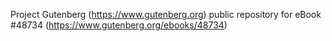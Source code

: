 Project Gutenberg (https://www.gutenberg.org) public repository for eBook #48734 (https://www.gutenberg.org/ebooks/48734)
